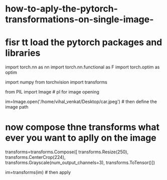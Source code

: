 # how-to-aply-the-pytorch-transformations-on-single-image-



# fisr tt load the pytorch packages  and libraries
import torch.nn as nn
import torch.nn.functional as F
import torch.optim as optim




import numpy
from torchvision import transforms 

from PIL  import Image     # pl for image opening 


im=Image.open('/home/vihal_venkat/Desktop/car.jpeg')    #  then define the image path



# now compose thne transforms what ever you want to aplly on the image 
transforms=transforms.Compose([  transforms.Resize(250), 
                               transforms.CenterCrop(224),
                               transforms.Grayscale(num_output_channels=3),
                               transforms.ToTensor()])


im=transforms(im)    # then apply 
